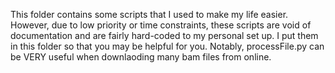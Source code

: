 This folder contains some scripts that I used to make my life easier. However,
due to low priority or time constraints, these scripts are void of documentation
and are fairly hard-coded to my personal set up. I put them in this folder so that
you may be helpful for you. Notably, processFile.py can be VERY useful when downlaoding
many bam files from online.
